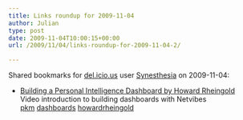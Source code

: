 ```yaml
---
title: Links roundup for 2009-11-04
author: Julian
type: post
date: 2009-11-04T10:00:15+00:00
url: /2009/11/04/links-roundup-for-2009-11-04-2/

---
```

Shared bookmarks for [del.icio.us][1] user [Synesthesia][2] on 2009-11-04:

  * [Building a Personal Intelligence Dashboard by Howard Rheingold][3]  
    Video introduction to building dashboards with Netvibes  
    [pkm][4] [dashboards][5] [howardrheingold][6]

 [1]: http://del.icio.us/
 [2]: http://del.icio.us/synesthesia
 [3]: http://ow.ly/yRuR
 [4]: http://delicious.com/synesthesia/pkm
 [5]: http://delicious.com/synesthesia/dashboards
 [6]: http://delicious.com/synesthesia/howardrheingold